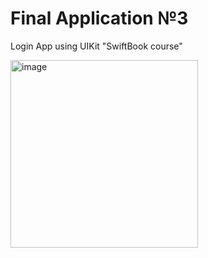 # Final Application №3
Login App using UIKit "SwiftBook course"

<img src="https://user-images.githubusercontent.com/93527566/183399268-8c3bd7b2-3afe-4ae5-9e2b-ea0a1a09a830.gif" alt="image" style="width:300px;"/>

